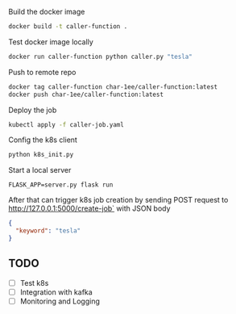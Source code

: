 Build the docker image
```bash
docker build -t caller-function .
```

Test docker image locally
```bash
docker run caller-function python caller.py "tesla"
```

Push to remote repo
```bash
docker tag caller-function char-1ee/caller-function:latest
docker push char-1ee/caller-function:latest
```

Deploy the job
```bash
kubectl apply -f caller-job.yaml
```

Config the k8s client
```bash
python k8s_init.py
```

Start a local server 
```
FLASK_APP=server.py flask run
```
After that can trigger k8s job creation by sending POST request to http://127.0.0.1:5000/create-job` with JSON body
```json
{
  "keyword": "tesla"
}
```

## TODO
- [ ] Test k8s
- [ ] Integration with kafka
- [ ] Monitoring and Logging
